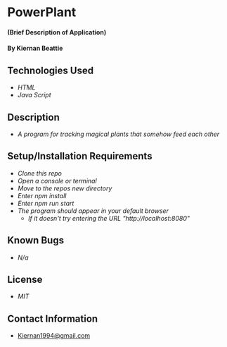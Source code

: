 # PowerPlant

#### (Brief Description of Application)

#### By Kiernan Beattie

## Technologies Used

* _HTML_
* _Java Script_

## Description

  * _A program for tracking magical plants that somehow feed each other_

## Setup/Installation Requirements

* _Clone this repo_
* _Open a console or terminal_
* _Move to the repos new directory_
* _Enter npm install_
* _Enter npm run start_
* _The program should appear in your default browser_
  * _If it doesn't try entering the URL "http://localhost:8080"_

## Known Bugs

* _N/a_

## License

* _MIT_

## Contact Information

* Kiernan1994@gmail.com